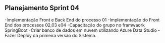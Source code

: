 ## Planejamento Sprint 04 
-Implementação Front e Back End do processo 01
-Implementação do Front End dos processos 02,03 e04
-Capacitação do grupo no framwaork SpringBoot
-Criar banco de dados em nuvem utilizando Azure Data Studio 
-Fazer Deploy da primeira versão do Sistema. 